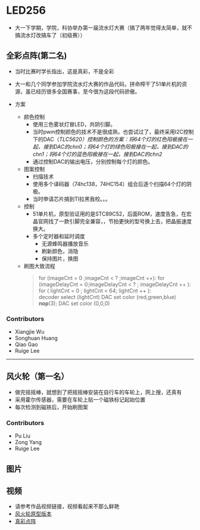 # LED256

* 大一下学期，学院，科协举办第一届流水灯大赛（搞了两年觉得太简单，就不搞流水灯改搞车了（初级赛））

## 全彩点阵(第二名)
* 当时比赛时学长指出，这是真彩，不是全彩

* 大一和几个同学参加学院流水灯大赛的作品代码，拼命榨干了51单片机的资源，虽已经历很多全国赛事，至今很为这段代码骄傲。
* 方案
    - 颜色控制
        + 使用三色雾状灯冒LED，共阴引脚。
        + 当时pwm控制颜色的技术不是很成熟，也尝试过了，最终采用I2C控制下的DAC（***TLC5620）***控制颜色的方案：将64个灯的红色阳极接在一起，接到DAC的*chn0*；将64个灯的绿色阳极接在一起，接到DAC的*chn1*；将64个灯的蓝色阳极接在一起，接到DAC的*chn2*
        + 通过控制DAC的输出电压，分别控制每个灯的颜色。
    - 图案控制
        + 扫描技术
        + 使用多个译码器（74hc138，74HC154）组合后逐个扫描64个灯的阴极。
        + 当时申请芯片搞到TI拉黑我校。。。
    - 控制
        + 51单片机，原型验证用的是STC89C52，后面ROM，速度告急，在宏晶官网找了一款引脚完全兼容，，节拍更快的型号换上去，把晶振速度换大。
        + 多个定时器和延时调度
            * 无源蜂鸣器播放音乐
            * 刷新颜色，消隐
            * 保持图片，换图
    - 刷图大致流程
        >
        > for (imageCnt = 0 ;imageCnt < ? ;imageCnt ++):
        >       for (imageDelayCnt = 0;imageDelayCnt < ? ; imageDelayCnt ++ ):
        >           for ( lightCnt = 0 ; lightCnt < 64; lightCnt ++ ):   
        >               decoder select (lightCnt)
        >               DAC set color (red,green,blue)
        >               __nop__(3);
        >               DAC set color (0,0,0)
        >           

### Contributors
* Xiangjie Wu
* Songhuan Huang
* Qiao Gao
* Ruige Lee

---------------------------------------------------------------

## 风火轮（第一名）
* 做完摇摇棒，就想到了把摇摇棒安装在自行车的车轮上，网上搜，还真有
* 采用霍尔传感器，需要在车轮上贴一个磁铁标记起始位置
* 每次检测到磁铁后，开始刷图案


### Contributors
* Pu Liu
* Zong Yang
* Ruige Lee

## 图片


## 视频
* 请参考作品视频链接，视频看起来不那么鲜艳
* [风火轮原型版本](https://v.qq.com/x/page/k0127j38gix.html?)
* [真彩点阵](http://v.youku.com/v_show/id_XMzc3ODE3NDk5Mg==.html?spm=a2h3j.8428770.3416059.1)


